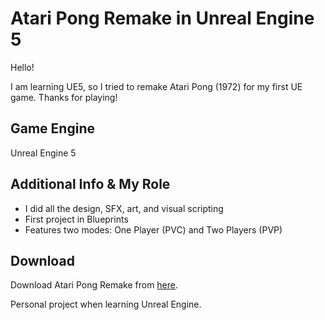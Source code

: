 # Atari Pong Remake in Unreal Engine 5

Hello!

I am learning UE5, so I tried to remake Atari Pong (1972) for my first UE game. Thanks for playing!

## Game Engine

Unreal Engine 5

## Additional Info & My Role

- I did all the design, SFX, art, and visual scripting
- First project in Blueprints
- Features two modes: One Player (PVC) and Two Players (PVP)

## Download

Download Atari Pong Remake from [here](https://mindeveloper.itch.io/pong).

Personal project when learning Unreal Engine.
